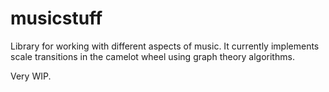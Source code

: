 # musicstuff

Library for working with different aspects of music.
It currently implements scale transitions in the camelot wheel using graph theory algorithms.

Very WIP.